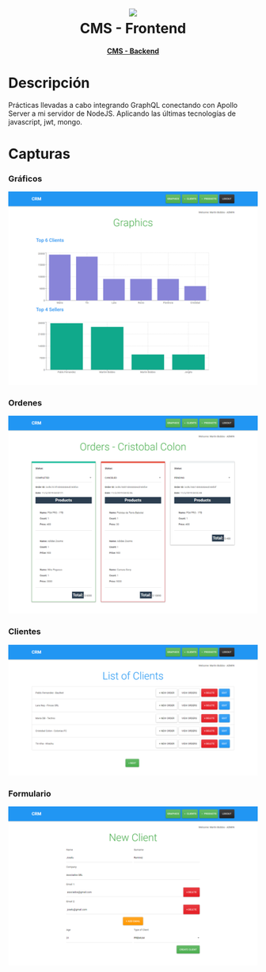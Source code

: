 <h1 align="center">
  <br>
  <img src="https://upload.wikimedia.org/wikipedia/commons/thumb/a/a7/React-icon.svg/640px-React-icon.svg.png" width="200">
  <br>
  CMS - Frontend 
  <br>
</h1>
<h4 align="center"><a target="_blank" href="https://github.com/martinbobbio/backend-cms">CMS - Backend</a></h4>


# Descripción

Prácticas llevadas a cabo integrando GraphQL conectando con Apollo Server a mi servidor de NodeJS. Aplicando las últimas tecnologías de javascript, jwt, mongo.


# Capturas

### Gráficos

![Image of pagina](public/graphics.png)

### Ordenes

![Image of pagina](public/orders.png)

### Clientes

![Image of pagina](public/clients.png)

### Formulario

![Image of pagina](public/form.png)


